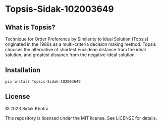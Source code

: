 # Topsis-Sidak-102003649

## What is Topsis?

Technique for Order Preference by Similarity to Ideal Solution (Topsis) originated in the 1980s as a multi-criteria decision making method.
Topsis chooses the alternative of shortest Euclidean distance from the ideal solution, and greatest distance from the negative-ideal solution.

## Installation

```pip install Topsis-Sidak-102003649```


## License
© 2023 Sidak Khotra

This repository is licensed under the MIT license. See LICENSE for details.
